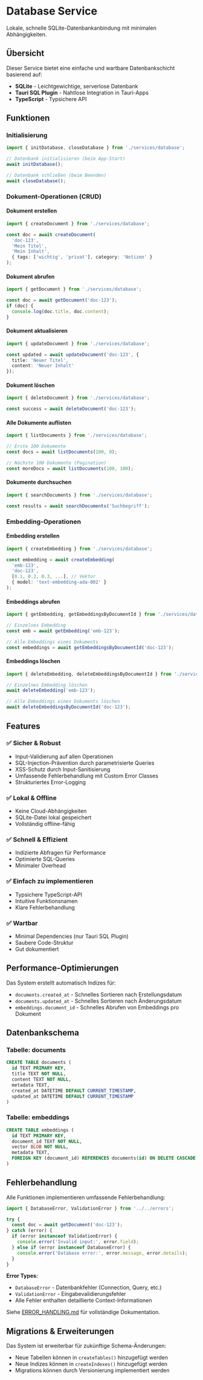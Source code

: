 # Database Service

Lokale, schnelle SQLite-Datenbankanbindung mit minimalen Abhängigkeiten.

## Übersicht

Dieser Service bietet eine einfache und wartbare Datenbankschicht basierend auf:
- **SQLite** - Leichtgewichtige, serverlose Datenbank
- **Tauri SQL Plugin** - Nahtlose Integration in Tauri-Apps
- **TypeScript** - Typsichere API

## Funktionen

### Initialisierung

```typescript
import { initDatabase, closeDatabase } from './services/database';

// Datenbank initialisieren (beim App-Start)
await initDatabase();

// Datenbank schließen (beim Beenden)
await closeDatabase();
```

### Dokument-Operationen (CRUD)

#### Dokument erstellen

```typescript
import { createDocument } from './services/database';

const doc = await createDocument(
  'doc-123',
  'Mein Titel',
  'Mein Inhalt',
  { tags: ['wichtig', 'privat'], category: 'Notizen' }
);
```

#### Dokument abrufen

```typescript
import { getDocument } from './services/database';

const doc = await getDocument('doc-123');
if (doc) {
  console.log(doc.title, doc.content);
}
```

#### Dokument aktualisieren

```typescript
import { updateDocument } from './services/database';

const updated = await updateDocument('doc-123', {
  title: 'Neuer Titel',
  content: 'Neuer Inhalt'
});
```

#### Dokument löschen

```typescript
import { deleteDocument } from './services/database';

const success = await deleteDocument('doc-123');
```

#### Alle Dokumente auflisten

```typescript
import { listDocuments } from './services/database';

// Erste 100 Dokumente
const docs = await listDocuments(100, 0);

// Nächste 100 Dokumente (Pagination)
const moreDocs = await listDocuments(100, 100);
```

#### Dokumente durchsuchen

```typescript
import { searchDocuments } from './services/database';

const results = await searchDocuments('Suchbegriff');
```

### Embedding-Operationen

#### Embedding erstellen

```typescript
import { createEmbedding } from './services/database';

const embedding = await createEmbedding(
  'emb-123',
  'doc-123',
  [0.1, 0.2, 0.3, ...], // Vektor
  { model: 'text-embedding-ada-002' }
);
```

#### Embeddings abrufen

```typescript
import { getEmbedding, getEmbeddingsByDocumentId } from './services/database';

// Einzelnes Embedding
const emb = await getEmbedding('emb-123');

// Alle Embeddings eines Dokuments
const embeddings = await getEmbeddingsByDocumentId('doc-123');
```

#### Embeddings löschen

```typescript
import { deleteEmbedding, deleteEmbeddingsByDocumentId } from './services/database';

// Einzelnes Embedding löschen
await deleteEmbedding('emb-123');

// Alle Embeddings eines Dokuments löschen
await deleteEmbeddingsByDocumentId('doc-123');
```

## Features

### ✅ Sicher & Robust
- Input-Validierung auf allen Operationen
- SQL-Injection-Prävention durch parametrisierte Queries
- XSS-Schutz durch Input-Sanitisierung
- Umfassende Fehlerbehandlung mit Custom Error Classes
- Strukturiertes Error-Logging

### ✅ Lokal & Offline
- Keine Cloud-Abhängigkeiten
- SQLite-Datei lokal gespeichert
- Vollständig offline-fähig

### ✅ Schnell & Effizient
- Indizierte Abfragen für Performance
- Optimierte SQL-Queries
- Minimaler Overhead

### ✅ Einfach zu implementieren
- Typsichere TypeScript-API
- Intuitive Funktionsnamen
- Klare Fehlerbehandlung

### ✅ Wartbar
- Minimal Dependencies (nur Tauri SQL Plugin)
- Saubere Code-Struktur
- Gut dokumentiert

## Performance-Optimierungen

Das System erstellt automatisch Indizes für:
- `documents.created_at` - Schnelles Sortieren nach Erstellungsdatum
- `documents.updated_at` - Schnelles Sortieren nach Änderungsdatum
- `embeddings.document_id` - Schnelles Abrufen von Embeddings pro Dokument

## Datenbankschema

### Tabelle: documents
```sql
CREATE TABLE documents (
  id TEXT PRIMARY KEY,
  title TEXT NOT NULL,
  content TEXT NOT NULL,
  metadata TEXT,
  created_at DATETIME DEFAULT CURRENT_TIMESTAMP,
  updated_at DATETIME DEFAULT CURRENT_TIMESTAMP
)
```

### Tabelle: embeddings
```sql
CREATE TABLE embeddings (
  id TEXT PRIMARY KEY,
  document_id TEXT NOT NULL,
  vector BLOB NOT NULL,
  metadata TEXT,
  FOREIGN KEY (document_id) REFERENCES documents(id) ON DELETE CASCADE
)
```

## Fehlerbehandlung

Alle Funktionen implementieren umfassende Fehlerbehandlung:

```typescript
import { DatabaseError, ValidationError } from '../../errors';

try {
  const doc = await getDocument('doc-123');
} catch (error) {
  if (error instanceof ValidationError) {
    console.error('Invalid input:', error.field);
  } else if (error instanceof DatabaseError) {
    console.error('Database error:', error.message, error.details);
  }
}
```

**Error Types:**
- `DatabaseError` - Datenbankfehler (Connection, Query, etc.)
- `ValidationError` - Eingabevalidierungsfehler
- Alle Fehler enthalten detaillierte Context-Informationen

Siehe [ERROR_HANDLING.md](../../ERROR_HANDLING.md) für vollständige Dokumentation.

## Migrations & Erweiterungen

Das System ist erweiterbar für zukünftige Schema-Änderungen:
- Neue Tabellen können in `createTables()` hinzugefügt werden
- Neue Indizes können in `createIndexes()` hinzugefügt werden
- Migrations können durch Versionierung implementiert werden
